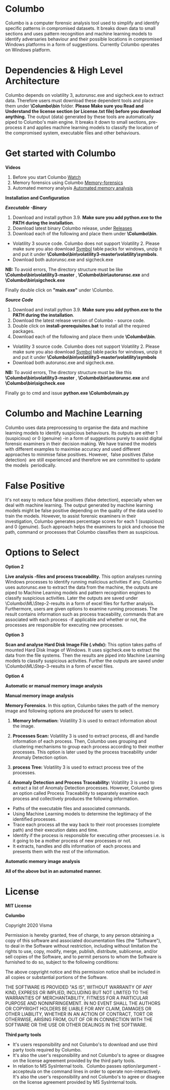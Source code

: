 # Columbo
Columbo is a computer forensic analysis tool used to simplify and identify specific patterns in compromised datasets. It breaks down data to small sections and uses pattern recognition and machine learning models to identify adversaries behaviour and their possible locations in compromised Windows platforms in a form of suggestions. Currently Columbo operates on Windows platform. 

# Dependencies & High Level Architecture
Columbo depends on volatility 3, autorunsc.exe and sigcheck.exe to extract data. Therefore users must download these dependent tools and place them under  **<PATH>\Columbo\bin** folder. **Please Make sure you Read and Understand the license section  (or License.txt file) before you download anything.**
The output (data) generated by these tools are automatically piped to Columbo's main engine. It breaks it down to small sections, pre-process it and applies machine learning models to classify the location of the compromised system, executable files and other behaviours.

# Get started with Columbo
**Videos**
1) Before you start Columbo [Watch](https://www.youtube.com/watch?v=7rUCC1Wz4Gc) 
2) Memory forensics using Columbo [Memory-forensics](https://www.youtube.com/watch?v=fOa62iVemAQ) 
3) Automated memory analysis [Automated memory analysis](https://www.youtube.com/watch?v=YIF-a8LIzmY)

**Installation and Configuration**

***Executable -Binary***

1) Download and install python 3.9.  **Make sure you add python.exe to the PATH during the installation**.
2) Download latest binary Columbo release, under [Releases](https://github.com/visma-prodsec/columbo/releases) 
3) Download each of the following and place them under **<PATH>\Columbo\bin**.

* Volatility 3 source code. Columbo does not support Volatility 2. Please make sure you also download [Symbol](https://github.com/volatilityfoundation/volatility3#symbol-tables) table packs for windows, unzip it and put it under **<USER-PATH>\Columbo\bin\volatility3-master\volatility\symbols**.
* Download both autorunsc.exe and sigcheck.exe

**NB:** To avoid errors, The directory structure must be like **<USER-PATH>\Columbo\bin\volatility3-master** , **<USER-PATH>\Columbo\bin\autorunsc.exe**  and **<USER-PATH>\Columbo\bin\sigcheck.exe** 

Finally double click on **"main.exe"** under \Columbo.

***Source Code***
1) Download and install python 3.9.  **Make sure you add python.exe to the PATH during the installation**.
2) Download the latest release version of Columbo - source code.
3) Double click on **install-prerequisites.bat** to install all the required packages.
4) Download each of the following and place them unde **<PATH>\Columbo\bin**.

* Volatility 3 source code. Columbo does not support Volatility 2. Please make sure you also download [Symbol](https://github.com/volatilityfoundation/volatility3#symbol-tables) table packs for windows, unzip it and put it under **<USER-PATH>\Columbo\bin\volatility3-master\volatility\symbols**
* Download both autorunsc.exe and sigcheck.exe.

**NB:** To avoid errors, The directory structure must be like this **<USER-PATH>\Columbo\bin\volatility3-master** , **<USER-PATH>\Columbo\bin\autorunsc.exe**  and **<USER-PATH>\Columbo\bin\sigcheck.exe** 

Finally go to cmd and issue  **python.exe <USER-PATH>\Columbo\main.py**

# Columbo and Machine Learning
Columbo uses data preprocessing to organise the data and machine learning models to identify suspicious behaviours. Its outputs are either 1 (suspicious) or 0 (genuine) -in a form of suggestions purely to assist digital forensic examiners in their decision making. We have trained the models with different examples to maximise accuracy and used different approaches to minimise false positives. However,  false positives (false detection)  are still experienced and therefore we are committed to update the models  periodically.   
# False Positive
It's not easy to reduce false positives (false detection), especially when we deal with machine learning. The output generated by machine learning models might be false positive depending on the quality of the data used to train the models. However, to assist forensic examiners in their investigation, Columbo generates percentage scores for each 1 (suspicious) and  0 (genuine). Such approach helps the examiners to pick and choose the path, command or processes that Columbo classifies them as suspicious.

# Options to Select

**Option 2**

**Live analysis -files and process traceability.** This option analyses running Windows processes to identify running malicious activities if any. Columbo uses autorunsc.exe to extract the data from the machine, the outputs are piped to Machine Learning models and pattern recognition engines to classify suspicious activities. Later the outputs are saved under <USER-PATH>\Columbo\ML\Step-2-results in a form of excel files for further analysis. Furthermore, users are given options to examine running processes. The result contains information such as process traceability, commands that are associated with each process -if applicable and whether or not, the processes are responsible for executing new processes.

**Option 3**

**Scan and analyse Hard Disk Image File (.vhdx):** This option takes paths of mounted Hard Disk Image of Windows. It uses sigcheck.exe to extract the data from the file systems. Then the results are piped into Machine Learning models to classify suspicious activities. Further the outputs are saved under <USER-PATH>\Columbo\ML\Step-3-results in a form of excel files.

**Option 4**

**Automatic or manual memory image analysis**

**Manual memory image analysis**

**Memory Forensics**. In this option, Columbo takes the path of the memory image and following options are produced for users to select.

1) **Memory Information:** Volatility 3 is used to extract information about the image.

2) **Processes Scan:** Volatility 3 is used to extract process, dll and handle information of each process. Then, Columbo uses grouping and clustering mechanisms to group each process according to their mother processes. This option is later used by the process traceability under Anomaly Detection option.

3) **process Tree:** Volatility 3 is used to extract process tree of the processes.

4) **Anomaly Detection and Process Traceability:** Volatility 3 is used to extract a list of Anomaly Detection processes. However, Columbo gives an option called Process Traceability to separately examine each process and collectively produces the following information.

* Paths of the executable files and associated commands.
* Using Machine Learning models to determine the legitimacy of the identified processes.
* Trace each process all the way back to their root processes (complete path) and their execution dates and time.
* Identify if the process is responsible for executing other processes i.e. is it going to be a mother process of new processes or not.
* It extracts, handles and dlls information of  each process and presents them with the rest of the information. 

**Automatic memory image analysis**

**All of the above but in an automated manner.**


 # License 
 

**MIT License**

**Columbo**

Copyright 2020 Visma

Permission is hereby granted, free of charge, to any person obtaining a copy of this software and associated documentation files (the "Software"), to deal in the Software without restriction, including without limitation the rights to use, copy, modify, merge, publish, distribute, sublicense, and/or sell copies of the Software, and to permit persons to whom the Software is furnished to do so, subject to the following conditions:

The above copyright notice and this permission notice shall be included in all copies or substantial portions of the Software.

THE SOFTWARE IS PROVIDED "AS IS", WITHOUT WARRANTY OF ANY KIND, EXPRESS OR IMPLIED, INCLUDING BUT NOT LIMITED TO THE WARRANTIES OF MERCHANTABILITY, FITNESS FOR A PARTICULAR PURPOSE AND NONINFRINGEMENT. IN NO EVENT SHALL THE AUTHORS OR COPYRIGHT HOLDERS BE LIABLE FOR ANY CLAIM, DAMAGES OR OTHER LIABILITY, WHETHER IN AN ACTION OF CONTRACT, TORT OR OTHERWISE, ARISING FROM, OUT OF OR IN CONNECTION WITH THE SOFTWARE OR THE USE OR OTHER DEALINGS IN THE SOFTWARE.

**Third party tools**
* It's users responsibility and not Columbo's to download and use third party tools required by Columbo.
* It's also the user's responsibility and not Columbo's to agree or disagree on the license agreement provided by the third party tools.
* In relation to MS SysInternal tools.  Columbo passes option/argument -accepteula on the command lines in order to operate non-interactively. It's also the user's responsibility and not Columbo's to agree or disagree on the license agreement provided by MS SysInternal tools.

